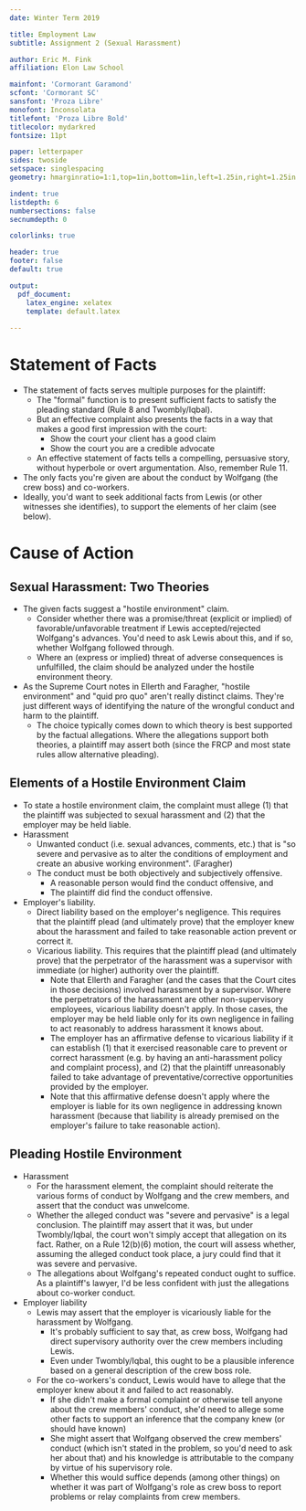 ```yaml
---
date: Winter Term 2019

title: Employment Law
subtitle: Assignment 2 (Sexual Harassment)

author: Eric M. Fink
affiliation: Elon Law School 

mainfont: 'Cormorant Garamond'
scfont: 'Cormorant SC'
sansfont: 'Proza Libre'
monofont: Inconsolata
titlefont: 'Proza Libre Bold'
titlecolor: mydarkred
fontsize: 11pt

paper: letterpaper
sides: twoside
setspace: singlespacing
geometry: hmarginratio=1:1,top=1in,bottom=1in,left=1.25in,right=1.25in

indent: true
listdepth: 6
numbersections: false 
secnumdepth: 0

colorlinks: true

header: true
footer: false
default: true 

output: 
  pdf_document:
    latex_engine: xelatex
    template: default.latex
    
---
```


# Statement of Facts

- The statement of facts serves multiple purposes for the plaintiff:
    - The "formal" function is to present sufficient facts to satisfy the pleading standard (Rule 8 and Twombly/Iqbal). 
    - But an effective complaint also presents the facts in a way that makes a good first impression with the court: 
        - Show the court your client has a good claim 
        - Show the court you are a credible advocate
    - An effective statement of facts tells a compelling, persuasive story, without hyperbole or overt argumentation. Also, remember Rule 11. 
- The only facts you're given are about the conduct by Wolfgang (the crew boss) and co-workers. 
- Ideally, you'd want to seek additional facts from Lewis (or other witnesses she identifies), to support the elements of her claim (see below). 

# Cause of Action

## Sexual Harassment: Two Theories

- The given facts suggest a "hostile environment" claim.
    - Consider whether there was a promise/threat (explicit or implied) of favorable/unfavorable treatment if Lewis accepted/rejected Wolfgang's advances. You'd need to ask Lewis about this, and if so, whether Wolfgang followed through.  
    - Where an (express or implied) threat of adverse consequences is unfulfilled, the claim should be analyzed under the hostile environment theory. 
- As the Supreme Court notes in Ellerth and Faragher, "hostile environment" and "quid pro quo" aren't really distinct claims. They're just different ways of identifying the nature of the wrongful conduct and harm to the plaintiff. 
    - The choice typically comes down to which theory is best supported by the factual allegations. Where the allegations support both theories, a plaintiff may assert both (since the FRCP and most state rules allow alternative pleading). 

## Elements of a Hostile Environment Claim

- To state a hostile environment claim, the complaint must allege (1) that the plaintiff was subjected to sexual harassment and (2) that the employer may be held liable. 
- Harassment 
    - Unwanted conduct (i.e. sexual advances, comments, etc.) that is "so severe and pervasive as to alter the conditions of employment and create an abusive working environment". (Faragher) 
    - The conduct must be both objectively and subjectively offensive. 
        - A reasonable person would find the conduct offensive, and 
        - The plaintiff did find the conduct offensive. 
- Employer's liability. 
    - Direct liability based on the employer's negligence. This requires that the plaintiff plead (and ultimately prove) that the employer knew about the harassment and failed to take reasonable action prevent or correct it. 
    - Vicarious liability. This requires that the plaintiff plead (and ultimately prove) that the perpetrator of the harassment was a supervisor with immediate (or higher) authority over the plaintiff. 
        - Note that Ellerth and Faragher (and the cases that the Court cites in those decisions) involved harassment by a supervisor. Where the perpetrators of the harassment are other non-supervisory employees, vicarious liability doesn't apply. In those cases, the employer may be held liable only for its own negligence in failing to act reasonably to address harassment it knows about. 
        - The employer has an affirmative defense to vicarious liability if it can establish (1) that it exercised reasonable care to prevent or correct harassment (e.g. by having an anti-harassment policy and complaint process), and (2) that the plaintiff unreasonably failed to take advantage of preventative/corrective opportunities provided by the employer. 
        - Note that this affirmative defense doesn't apply where the employer is liable for its own negligence in addressing known harassment (because that liability is already premised on the employer's failure to take reasonable action).

## Pleading Hostile Environment

- Harassment 
    - For the harassment element, the complaint should reiterate the various forms of conduct by Wolfgang and the crew members, and assert that the conduct was unwelcome. 
    - Whether the alleged conduct was "severe and pervasive" is a legal conclusion. The plaintiff may assert that it was, but under Twombly/Iqbal, the court won't simply accept that allegation on its fact. Rather, on a Rule 12(b)(6) motion, the court will assess whether, assuming the alleged conduct took place, a jury could find that it was severe and pervasive.
    - The allegations about Wolfgang's repeated conduct ought to suffice. As a plaintiff's lawyer, I'd be less confident with just the allegations about co-worker conduct.
- Employer liability 
    - Lewis may assert that the employer is vicariously liable for the harassment by Wolfgang. 
        - It's probably sufficient to say that, as crew boss, Wolfgang had direct supervisory authority over the crew members including Lewis. 
        - Even under Twombly/Iqbal, this ought to be a plausible inference based on a general description of the crew boss role.
    - For the co-workers's conduct, Lewis would have to allege that the employer knew about it and failed to act reasonably. 
        - If she didn't make a formal complaint or otherwise tell anyone about the crew members' conduct, she'd need to allege some other facts to support an inference that the company knew (or should have known) 
        - She might assert that Wolfgang observed the crew members' conduct (which isn't stated in the problem, so you'd need to ask her about that) and his knowledge is attributable to the company by virtue of his supervisory role. 
        - Whether this would suffice depends (among other things) on whether it was part of Wolfgang's role as crew boss to report problems or relay complaints from crew members.